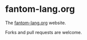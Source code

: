 # fantom-lang.org
The [fantom-lang.org](http://fantom-lang.org/) website.

Forks and pull requests are welcome.
